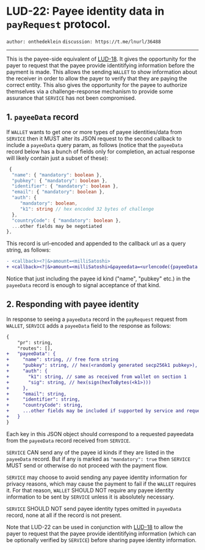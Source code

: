 LUD-22: Payee identity data in `payRequest` protocol.
================================================

`author: onthedeklein` `discussion: https://t.me/lnurl/36488`

---

This is the payee-side equivalent of [LUD-18](18.md). It gives the opportunity for the payer to request that the payee provide identitifying information before the payment is made. This allows the sending `WALLET` to show information about the receiver in order to allow the payer to verify that they are paying the correct entity. This also gives the opportunity for the payee to authorize themselves via a challenge-response mechanism to provide some assurance that `SERVICE` has not been compromised.

## 1. `payeeData` record

If `WALLET` wants to get one or more types of payee identities/data from `SERVICE` then it MUST alter its JSON request to the second callback to include a `payeeData` query param, as follows (notice that the `payeeData` record below has a bunch of fields only for completion, an actual response will likely contain just a subset of these):

```typescript
 {
  "name": { "mandatory": boolean },
  "pubkey": { "mandatory": boolean },
  "identifier": { "mandatory": boolean },
  "email": { "mandatory": boolean },
  "auth": {
     "mandatory": boolean,
     "k1": string // hex encoded 32 bytes of challenge
  },
  "countryCode": { "mandatory": boolean },
  ...other fields may be negotiated
},
```

This record is url-encoded and appended to the callback url as a query string, as follows:

```diff
- <callback><?|&>amount=<milliSatoshi>
+ <callback><?|&>amount=<milliSatoshi>&payeedata=<urlencode({payeeData json object})>
```

Notice that just including the payee id kind ("name", "pubkey" etc.) in the `payeeData` record is enough to signal acceptance of that kind.

## 2. Responding with payee identity

In response to seeing a `payeeData` record in the `payRequest` request from `WALLET`, `SERVICE` adds a `payeeData` field to the response as follows:

```diff
{
    "pr": string,
    "routes": [],
+   "payeeData": {
+     "name": string, // free form string
+     "pubkey": string, // hex(<randomly generated secp256k1 pubkey>),
+     "auth": {
+       "k1": string, // same as received from wallet on section 1
+       "sig": string, // hex(sign(hexToBytes(<k1>)))
+     },
+     "email": string,
+     "identifier": string,
+     "countryCode": string,
+     ...other fields may be included if supported by service and requested by wallet
+   }
}

```

Each key in this JSON object should correspond to a requested payeedata from the `payeeData` record received from `SERVICE`.

`SERVICE` CAN send any of the payee id kinds if they are listed in the `payeeData` record. But if any is marked as `"mandatory": true` then `SERVICE` MUST send or otherwise do not proceed with the payment flow.

`SERVICE` may choose to avoid sending any payee identity information for privacy reasons, which may cause the payment to fail if the `WALLET` requires it. For that reason, `WALLET` SHOULD NOT require any payee identity information to be sent by `SERVICE` unless it is absolutely necessary.

`SERVICE` SHOULD NOT send payee identity types omitted in `payeeData` record, none at all if the record is not present.

Note that LUD-22 can be used in conjunction with [LUD-18](18.md) to allow the payer to request that the payee provide identitifying information (which can be optionally verified by `SERVICE`) before sharing payee identity information.

